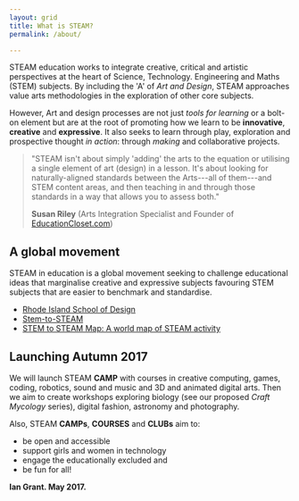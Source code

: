 ```yaml
---
layout: grid
title: What is STEAM?
permalink: /about/

---
```



<span id="letterS">S</span><span id="letterT">T</span><span id="letterE">E</span><span id="letterA">A</span><span id="letterM">M</span> education works to integrate creative, critical and artistic perspectives at the heart of Science, Technology. Engineering and Maths (STEM) subjects. By including the 'A' of *Art and Design*, <span id="letterS">S</span><span id="letterT">T</span><span id="letterE">E</span><span id="letterA">A</span><span id="letterM">M</span> approaches value arts methodologies in the exploration of other core subjects. 

However, Art and design processes are not just *tools for learning* or a bolt-on element but are at the root of promoting how we learn to be **innovative**, **creative** and **expressive**. It also seeks to learn through play, exploration and prospective thought *in action*: through *making* and collaborative projects.

>"STEAM isn't about simply 'adding' the arts to the equation or utilising a single element of art (design) in a lesson. It's about looking for naturally-aligned standards between the Arts---all of them---and STEM content areas, and then teaching in and through those standards in a way that allows you to assess both."
>
>**Susan Riley** (Arts Integration Specialist and Founder of [EducationCloset.com](http://EducationCloset.com))

## A global movement
<span id="letterS">S</span><span id="letterT">T</span><span id="letterE">E</span><span id="letterA">A</span><span id="letterM">M</span>  in education is a global movement seeking to challenge educational ideas that marginalise creative and expressive subjects favouring STEM subjects that are easier to benchmark and standardise.

* [Rhode Island School of Design](http://www.risd.edu/about/STEM-to-STEAM/News/STEM-to-STEAM-news/)
* [Stem-to-STEAM](http://stemtosteam.org)
* [STEM to STEAM Map: A world map of STEAM activity](http://map.stemtosteam.org)


## Launching Autumn 2017
We will launch <span id="letterS">S</span><span id="letterT">T</span><span id="letterE">E</span><span id="letterA">A</span><span id="letterM">M</span> **CAMP** with courses in creative computing, games, coding, robotics, sound and music and 3D and animated digital arts. Then we aim to create workshops exploring biology (see our proposed *Craft Mycology* series), digital fashion, astronomy and photography.


Also, <span id="letterS">S</span><span id="letterT">T</span><span id="letterE">E</span><span id="letterA">A</span><span id="letterM">M</span> **CAMPs**, **COURSES** and **CLUBs** aim to:

- be open and accessible
- support girls and women in technology
- engage the educationally excluded and
- be fun for all!

**Ian Grant. May 2017.**